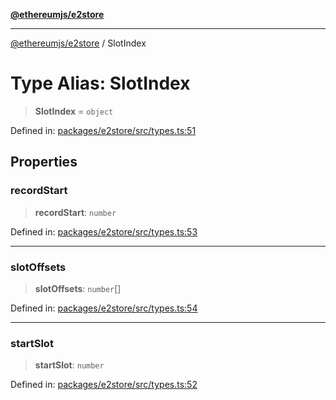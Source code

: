 [**@ethereumjs/e2store**](../README.md)

***

[@ethereumjs/e2store](../README.md) / SlotIndex

# Type Alias: SlotIndex

> **SlotIndex** = `object`

Defined in: [packages/e2store/src/types.ts:51](https://github.com/ethereumjs/ethereumjs-monorepo/blob/master/packages/e2store/src/types.ts#L51)

## Properties

### recordStart

> **recordStart**: `number`

Defined in: [packages/e2store/src/types.ts:53](https://github.com/ethereumjs/ethereumjs-monorepo/blob/master/packages/e2store/src/types.ts#L53)

***

### slotOffsets

> **slotOffsets**: `number`[]

Defined in: [packages/e2store/src/types.ts:54](https://github.com/ethereumjs/ethereumjs-monorepo/blob/master/packages/e2store/src/types.ts#L54)

***

### startSlot

> **startSlot**: `number`

Defined in: [packages/e2store/src/types.ts:52](https://github.com/ethereumjs/ethereumjs-monorepo/blob/master/packages/e2store/src/types.ts#L52)
